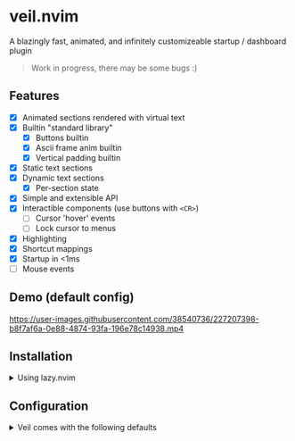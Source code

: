 # veil.nvim

A blazingly fast, animated, and infinitely customizeable startup / dashboard plugin

> Work in progress, there may be some bugs :)

## Features

- [x] Animated sections rendered with virtual text
- [x] Builtin "standard library"
  - [x] Buttons builtin
  - [x] Ascii frame anim builtin
  - [x] Vertical padding builtin
- [x] Static text sections
- [x] Dynamic text sections
  - [x] Per-section state
- [x] Simple and extensible API
- [x] Interactible components (use buttons with `<CR>`)
  - [ ] Cursor 'hover' events
  - [ ] Lock cursor to menus
- [x] Highlighting
- [x] Shortcut mappings
- [x] Startup in <1ms
- [ ] Mouse events

## Demo (default config)

<!--https://user-images.githubusercontent.com/38540736/227105511-7988cd83-be56-4606-a32d-07d6245d1307.mp4-->

https://user-images.githubusercontent.com/38540736/227207398-b8f7af6a-0e88-4874-93fa-196e78c14938.mp4

## Installation

<details>
<summary>Using lazy.nvim</summary>

```lua
{
    'willothy/veil.nvim',
    config = true,
    lazy = true,
    event = 'VimEnter',
    -- or configure with:
    -- opts = { ... }
}
```

</details>

## Configuration

<details>
<summary>Veil comes with the following defaults</summary>
<br/>

The defaults assume you have Telescope installed because... you probably do.<br/>

```lua
local builtin = require("veil.builtin")

local default = {
	sections = {
		builtin.sections.animated(builtin.headers.frames_nvim, {
			hl = { fg = "#5de4c7" },
		}),
		builtin.sections.padding(2),
		builtin.sections.buttons({
			{
				icon = "",
				text = "Find Files",
				shortcut = "f",
				callback = function()
					require("telescope.builtin").find_files()
				end,
			},
			{
				icon = "",
				text = "Find Word",
				shortcut = "w",
				callback = function()
					require("telescope.builtin").live_grep()
				end,
			},
			{
				icon = "",
				text = "Buffers",
				shortcut = "b",
				callback = function()
					require("telescope.builtin").buffers()
				end,
			},
			{
				icon = "",
				text = "Config",
				shortcut = "c",
				callback = function()
					require("telescope").extensions.file_browser.file_browser({
						path = vim.fn.stdpath("config"),
					})
				end,
			},
		}),
		builtin.sections.padding(3),
	},
	mappings = {},
	startup = true,
}

```

</details>
